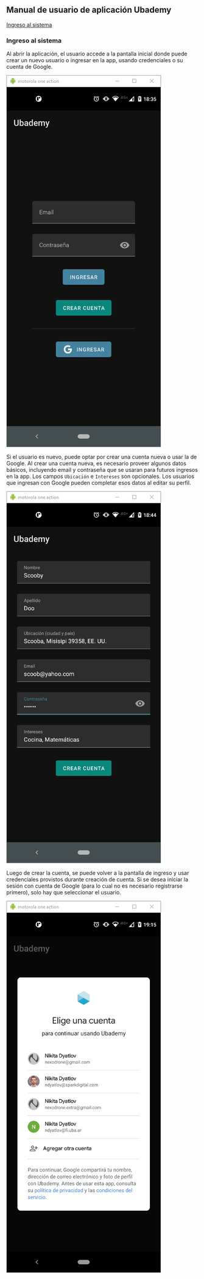 ## Manual de usuario de aplicación Ubademy

[Ingreso al sistema](#-ingreso-al-sistema)

### Ingreso al sistema

Al abrir la aplicación, el usuario accede a la pantalla inicial donde puede crear un nuevo usuario o ingresar en la app, usando credenciales o su cuenta de Google.

![login](/screenshots/login.png)

Si el usuario es nuevo, puede optar por crear una cuenta nueva o usar la de Google. Al crear una cuenta nueva, es necesario proveer algunos datos básicos, incluyendo email y contraseña que se usaran para futuros ingresos en la app. Los campos `Ubicación` e `Intereses` son opcionales. Los usuarios que ingresan con Google pueden completar esos datos al editar su perfil.

![login](/screenshots/create_account.png)

Luego de crear la cuenta, se puede volver a la pantalla de ingreso y usar credenciales provistos durante creación de cuenta. Si se desea iniciar la sesión con cuenta de Google (para lo cual no es necesario registrarse primero), solo hay que seleccionar el usuario.

![login](/screenshots/google_user_selection.png)
